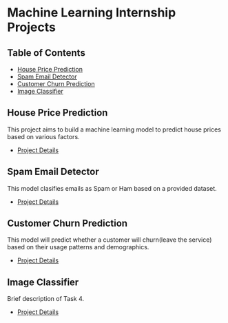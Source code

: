 # Machine Learning Internship Projects

## Table of Contents
- [House Price Prediction](#house-price-prediction)
- [Spam Email Detector](#spam-email-detector)
- [Customer Churn Prediction](#customer-churn-prediction)
- [Image Classifier](#Image-Classifier)

## House Price Prediction
This project aims to build a machine learning model to predict house prices based on various factors.
- [Project Details](house-price-prediction/README.md)

## Spam Email Detector
This model clasifies emails as Spam or Ham based on a provided dataset.
- [Project Details](Spam-email-detector/README.md)

## Customer Churn Prediction
This model will predict whether a customer will churn(leave the service) based on their usage patterns and demographics.
- [Project Details](Customer-churn-prediction/README.md)

## Image Classifier
Brief description of Task 4.
- [Project Details](Image-Classifier/README.md)
